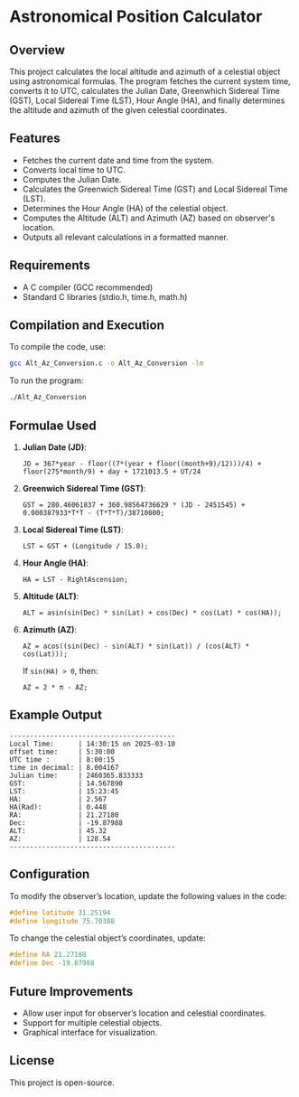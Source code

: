 # Astronomical Position Calculator

## Overview
This project calculates the local altitude and azimuth of a celestial object using astronomical formulas. The program fetches the current system time, converts it to UTC, calculates the Julian Date, Greenwhich Sidereal Time (GST), Local Sidereal Time (LST), Hour Angle (HA), and finally determines the altitude and azimuth of the given celestial coordinates.

## Features
- Fetches the current date and time from the system.
- Converts local time to UTC.
- Computes the Julian Date.
- Calculates the Greenwich Sidereal Time (GST) and Local Sidereal Time (LST).
- Determines the Hour Angle (HA) of the celestial object.
- Computes the Altitude (ALT) and Azimuth (AZ) based on observer's location.
- Outputs all relevant calculations in a formatted manner.

## Requirements
- A C compiler (GCC recommended)
- Standard C libraries (stdio.h, time.h, math.h)

## Compilation and Execution
To compile the code, use:
```sh
gcc Alt_Az_Conversion.c -o Alt_Az_Conversion -lm
```
To run the program:
```sh
./Alt_Az_Conversion
```

## Formulae Used
1. **Julian Date (JD)**:
   ```
   JD = 367*year - floor((7*(year + floor((month+9)/12)))/4) + floor(275*month/9) + day + 1721013.5 + UT/24
   ```

2. **Greenwich Sidereal Time (GST)**:
   ```
   GST = 280.46061837 + 360.98564736629 * (JD - 2451545) + 0.000387933*T*T - (T*T*T)/38710000;
   ```

3. **Local Sidereal Time (LST)**:
   ```
   LST = GST + (Longitude / 15.0);
   ```

4. **Hour Angle (HA)**:
   ```
   HA = LST - RightAscension;
   ```

5. **Altitude (ALT)**:
   ```
   ALT = asin(sin(Dec) * sin(Lat) + cos(Dec) * cos(Lat) * cos(HA));
   ```

6. **Azimuth (AZ)**:
   ```
   AZ = acos((sin(Dec) - sin(ALT) * sin(Lat)) / (cos(ALT) * cos(Lat)));
   ```
   If `sin(HA) > 0`, then:
   ```
   AZ = 2 * π - AZ;
   ```

## Example Output
```
-----------------------------------------
Local Time:      | 14:30:15 on 2025-03-10
offset time:     | 5:30:00                        
UTC time :       | 8:00:15                        
time in decimal: | 8.004167                      
Julian time:     | 2460365.833333                 
GST:             | 14.567890                      
LST:             | 15:23:45                       
HA:              | 2.567                          
HA(Rad):         | 0.448                          
RA:              | 21.27180                       
Dec:             | -19.87988                      
ALT:             | 45.32                          
AZ:              | 128.54                         
-----------------------------------------
```

## Configuration
To modify the observer’s location, update the following values in the code:
```c
#define latitude 31.25194
#define longitude 75.70388
```
To change the celestial object’s coordinates, update:
```c
#define RA 21.27180
#define Dec -19.87988
```

## Future Improvements
- Allow user input for observer’s location and celestial coordinates.
- Support for multiple celestial objects.
- Graphical interface for visualization.

## License
This project is open-source.

